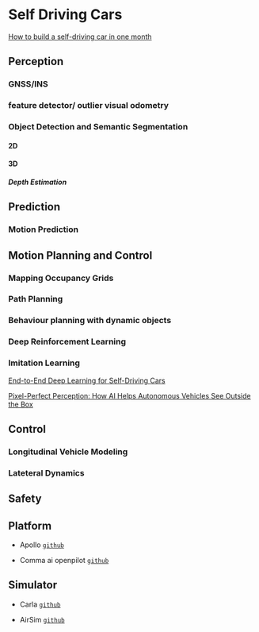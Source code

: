 # Self Driving Cars

[How to build a self-driving car in one month](https://getpocket.com/redirect?url=https%3A%2F%2Fmedium.com%2F%40maxdeutsch%2Fhow-to-build-a-self-driving-car-in-one-month-d52df48f5b07)



## Perception

### GNSS/INS

### feature detector/ outlier visual odometry

### Object Detection and Semantic Segmentation

#### 2D

#### 3D

##### Depth Estimation



## Prediction

### Motion Prediction




## Motion Planning and Control

### Mapping Occupancy Grids

### Path Planning

### Behaviour planning with dynamic objects

### Deep Reinforcement Learning

### Imitation Learning

[End-to-End Deep Learning for Self-Driving Cars](https://devblogs.nvidia.com/deep-learning-self-driving-cars/)

[Pixel-Perfect Perception: How AI Helps Autonomous Vehicles See Outside the Box](https://blogs.nvidia.com/blog/2019/10/23/drive-labs-panoptic-segmentation/)


## Control

### Longitudinal Vehicle Modeling

### Lateteral Dynamics 

## Safety


## Platform

* Apollo [`github`](https://github.com/ApolloAuto/apollo)

* Comma ai openpilot [`github`](https://github.com/commaai/openpilot)

## Simulator

* Carla [`github`](https://github.com/carla-simulator/carla)

* AirSim [`github`](https://github.com/Microsoft/AirSim)
